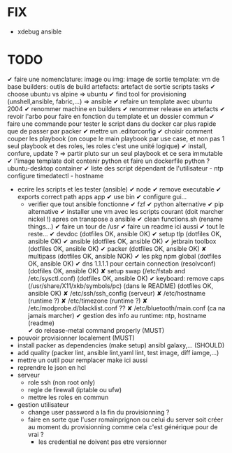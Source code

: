 # FIX
- xdebug ansible

# TODO
✔ faire une nomenclature: 
    image ou img: image de sortie
    template: vm de base
    builders: outils de build
    artefacts: artefact de sortie
    scripts 
        tasks
✔ choose ubuntu vs alpine  => ubuntu
✔ find tool for provisioning (unshell,ansible, fabric,...) => ansible
✔ refaire un template avec ubuntu 2004
    ✔ renommer machine en builders
    ✔ renommer release en artefacts
✔ revoir l'arbo pour faire en fonction du template et un dossier commun
✔ faire une commande pour tester le script dans du docker car plus rapide que de passer par packer
✔ mettre un .editorconfig
✔ choisir comment couper les playbook (on coupe le main playbook par use case, et non pas 1 seul playbook et des roles, les roles c'est une unité logique)
    ✔ install, confure, update ? => partir pluto sur un seul playbook et ce sera immutable
✔ l'image template doit contenir python et faire un dockerfile python ? ubuntu-desktop container
✔ liste des script dépendant de l'utilisateur
    - ntp configure timedatectl
    - hostname
- ecrire les scripts et les tester (ansible) 
    ✔ node
    ✔ remove executable 
    ✔ exports correct path apps app 
    ✔ use bin
    ✔ configure gui... 
    - verifier que tout ansible fonctionne 
        ✔ fzf 
        ✔ python alternative
        ✔ pip alternative
    ✔ installer une vm avec les scripts courant (doit marcher nickel !) apres on transpose a ansible
    ✔ clean functions.sh (rename things...)
    ✔ faire un tour de /usr
    ✔ faire un readme ici aussi
    ✔ tout le reste... 
        ✔ devdoc (dotfiles OK, ansible OK)
        ✔ setup tlp (dotfiles OK, ansible OK)
        ✔ ansible (dotfiles OK, ansible OK) 
        ✔ jetbrain toolbox (dotfiles OK, ansible OK) 
        ✔ packer (dotfiles OK, ansible OK) 
        ✘ multipass (dotfiles OK, ansible NOK) 
        ✔ les pkg npm global (dotfiles OK, ansible OK) 
        ✔ dns 1.1.1.1 pour certain connection (resolvconf) (dotfiles OK, ansible OK)
        ✘ setup swap (/etc/fstab and /etc/sysctl.conf) (dotfiles OK, ansible OK) 
        ✔ keyboard: remove caps (/usr/share/X11/xkb/symbols/pc) (dans le README) (dotfiles OK, ansible OK) 
        ✘ /etc/ssh/ssh_config (serveur)
        ✘ /etc/hostname (runtime ?)
        ✘ /etc/timezone (runtime ?)
        ✘ /etc/modprobe.d/blacklist.conf ??
        ✘ /etc/bluetooth/main.conf (ca na jamais marcher)
    ✔ gestion des info au runtime: ntp, hostname (readme)   
✔ do release-metal command properly (MUST)
- pouvoir provisionner localement (MUST)
- install packer as dependencies (make setup) ansibl galaxy,... (SHOULD)
- add quality (packer lint, ansible lint,yaml lint, test image, diff iamge,...)
- mettre un outil pour remplacer make ici aussi
- reprendre le json en hcl
- serveur
    - role ssh (non root only)
    - regle de firewall (iptable ou ufw)
    - mettre les roles en commun
- gestion utilisateur
    - change user password a la fin du provisionning ?
    - faire en sorte que l'user romainprignon ou celui du server soit créer au moment du provisionning comme cela c'est générique pour de vrai ?
        - les credential ne doivent pas etre versionner
